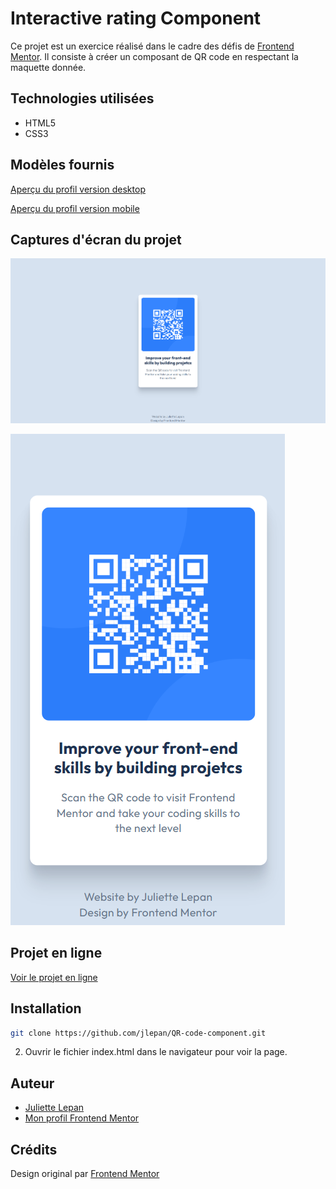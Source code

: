 # **Interactive rating Component**

Ce projet est un exercice réalisé dans le cadre des défis de [Frontend Mentor](https://www.frontendmentor.io/). 
 Il consiste à créer un composant de QR code en respectant la maquette donnée.
## Technologies utilisées

- HTML5
- CSS3

## Modèles fournis

[Aperçu du profil version desktop](https://github.com/jlepan/QR-code-component/blob/main/design/desktop-design.jpg)

[Aperçu du profil version mobile](https://github.com/jlepan/QR-code-component/blob/main/design/mobile-design.jpg)

## Captures d'écran du projet

![Aperçu de ma version desktop](https://github.com/jlepan/QR-code-component/blob/main/apercu-projet/apercu-desktop.png)

![Aperçu de ma version mobile](https://github.com/jlepan/QR-code-component/blob/main/apercu-projet/apercu-mobile.png)

## Projet en ligne

[Voir le projet en ligne](https://jlepan.github.io/QR-code-component/)

## Installation
   ```bash
   git clone https://github.com/jlepan/QR-code-component.git
   ```
2. Ouvrir le fichier index.html dans le navigateur pour voir la page.

## Auteur
- [Juliette Lepan](https://github.com/jlepan)  
- [Mon profil Frontend Mentor](https://www.frontendmentor.io/profile/jlepan)

## Crédits
Design original par [Frontend Mentor](https://www.frontendmentor.io/)
